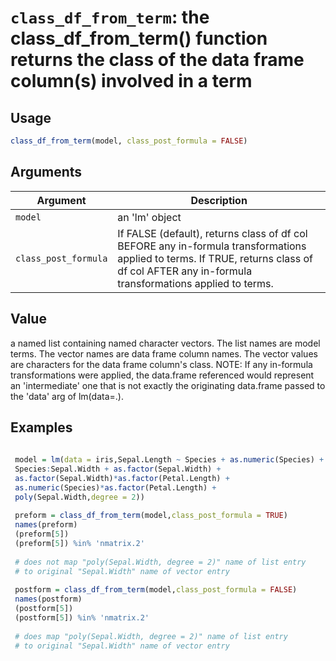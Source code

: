 # `class_df_from_term`: the class_df_from_term() function returns the class of the data frame column(s) involved in a term

## Usage

```r
class_df_from_term(model, class_post_formula = FALSE)
```


## Arguments

Argument      |Description
------------- |----------------
```model```     |     an 'lm' object
```class_post_formula```     |     If FALSE (default), returns class of df col BEFORE any in-formula transformations applied to terms. If TRUE, returns class of df col AFTER any in-formula transformations applied to terms.

## Value


 a named list containing named character vectors.
 The list names are model terms.
 The vector names are data frame column names.
 The vector values are characters for the data frame column's class.
 NOTE: If any in-formula transformations were applied, the data.frame referenced would represent an 'intermediate' one
 that is not exactly the originating data.frame passed to the 'data' arg of lm(data=.).


## Examples

```r 
 
 model = lm(data = iris,Sepal.Length ~ Species + as.numeric(Species) +
 Species:Sepal.Width + as.factor(Sepal.Width) +
 as.factor(Sepal.Width)*as.factor(Petal.Length) +
 as.numeric(Species)*as.factor(Petal.Length) +
 poly(Sepal.Width,degree = 2))
 
 preform = class_df_from_term(model,class_post_formula = TRUE)
 names(preform)
 (preform[5])
 (preform[5]) %in% 'nmatrix.2'
 
 # does not map "poly(Sepal.Width, degree = 2)" name of list entry
 # to original "Sepal.Width" name of vector entry
 
 postform = class_df_from_term(model,class_post_formula = FALSE)
 names(postform)
 (postform[5])
 (postform[5]) %in% 'nmatrix.2'
 
 # does map "poly(Sepal.Width, degree = 2)" name of list entry
 # to original "Sepal.Width" name of vector entry
 ``` 

